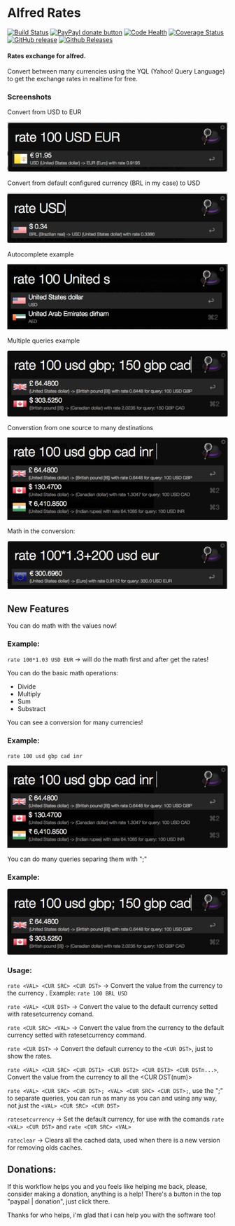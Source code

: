 # Alfred Rates #
[![Build Status](https://travis-ci.org/kennedyoliveira/alfred-rates.svg?branch=master)](https://travis-ci.org/kennedyoliveira/alfred-rates)
[![PayPayl donate button](http://img.shields.io/paypal/donate.png?color=yellow)](https://www.paypal.com/cgi-bin/webscr?cmd=_donations&business=CR4K3FDKKK5FA&lc=BR&item_name=Kennedy%20Oliveira&currency_code=USD&bn=PP%2dDonationsBF%3abtn_donateCC_LG%2egif%3aNonHosted "Donate with paypal if you feels like helping me out :D")
[![Code Health](https://landscape.io/github/kennedyoliveira/alfred-rates/master/landscape.svg?style=flat)](https://landscape.io/github/kennedyoliveira/alfred-rates/master)
[![Coverage Status](https://coveralls.io/repos/kennedyoliveira/alfred-rates/badge.svg?branch=master)](https://coveralls.io/r/kennedyoliveira/alfred-rates?branch=master)
[![GitHub release](http://github-basic-badges.herokuapp.com/release/kennedyoliveira/alfred-rates.svg?color=9900ff)]()
[![Github Releases](http://github-basic-badges.herokuapp.com/downloads/kennedyoliveira/alfred-rates/total.svg?color=blue)]()

#### Rates exchange for alfred. ####

Convert between many currencies using the YQL (Yahoo! Query Language) to get the exchange rates in realtime for free.

### Screenshots ###

Convert from USD to EUR

![Alt text](screenshots/1.png?raw=true)

Convert from default configured currency (BRL in my case) to USD

![Alt text](screenshots/2.png?raw=true)

Autocomplete example

![Alt text](screenshots/3.png?raw=true)

Multiple queries example

![Alt text](screenshots/5.png?raw=true)

Converstion from one source to many destinations

![Alt text](screenshots/4.png?raw=true)

Math in the conversion:

![Alt text](screenshots/6.png?raw=true)

## New Features

You can do math with the values now!

### Example:

`rate 100*1.03 USD EUR` -> will do the math first and after get the rates!

You can do the basic math operations:

- Divide
- Multiply
- Sum
- Substract

You can see a conversion for many currencies!

### Example:

`rate 100 usd gbp cad inr`

![Alt text](screenshots/4.png?raw=true)

You can do many queries separing them with ";"

### Example: 

![Alt text](screenshots/5.png?raw=true)

### Usage: ###

`rate <VAL> <CUR SRC> <CUR DST>` -> Convert the value <VAL> from the currency <CUR SRC> to the currency <CUR DST>. Example: `rate 100 BRL USD`

`rate <VAL> <CUR DST>` -> Convert the value <VAL> to the default currency setted with ratesetcurrency comand.

`rate <CUR SRC> <VAL>` -> Convert the value <VAL> from the currency <CUR SRC> to the default currency setted with ratesetcurrency command.

`rate <CUR DST>` -> Convert the default currency to the `<CUR DST>`, just to show the rates.

`rate <VAL> <CUR SRC> <CUR DST1> <CUR DST2> <CUR DST3> <CUR DSTn...>`, Convert the value <VAL> from the currency <CUR SUR> to all the <CUR DST(num)>

`rate <VAL> <CUR SRC> <CUR DST>; <VAL> <CUR SRC> <CUR DST>;`, use the ";" to separate queries, you can run as many as you can and using any way, not just the `<VAL> <CUR SRC> <CUR DST>`

`ratesetcurrency` -> Set the default currency, for use with the comands `rate <VAL> <CUR DST>` and `rate <CUR SRC> <VAL>`

`rateclear` -> Clears all the cached data, used when there is a new version for removing olds caches.

## Donations: ##

If this workflow helps you and you feels like helping me back, please, consider making a donation, anything is a help!
There's a button in the top "paypal | donation", just click there.

Thanks for who helps, i'm glad that i can help you with the software too!
